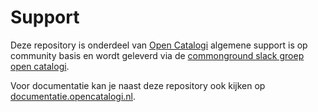 # Support

Deze repository is onderdeel van [Open Catalogi](https://opencatalogi.nl/) algemene support is op community basis en wordt geleverd via de [commonground slack groep open catalogi](https://samenorganiseren.slack.com/archives/C049GJ0QNHW).

Voor documentatie kan je naast deze repository ook kijken op [documentatie.opencatalogi.nl](https://documentatie.opencatalogi.nl).



